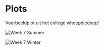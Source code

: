 
# Plots
Voorbeeldplot uit het college whoepdiedoep!

![Week 7 Summer](Week_7_Summer_playlist_graph.png)

![Week 7 Winter](Week_7_winter_playlist_graph.png)

